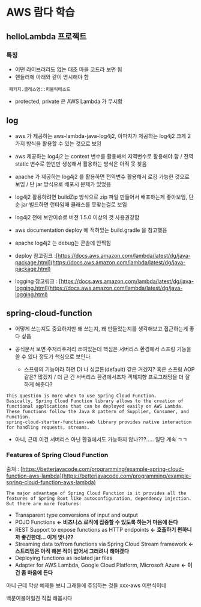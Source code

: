 # AWS 람다 학습 


## helloLambda 프로젝트
### 특징
- 어떤 라이브러리도 없는 태초 마을 코드라 보면 됨
- 핸들러에 아래와 같이 명시해야 함
```text
 패키지.클래스명::퍼블릭메소드
```

- protected, private 은 AWS Lambda 가 무시함



## log
 
- aws 가 제공하는 aws-lambda-java-log4j2, 아파치가 제공하는 log4j2 크게 2가지 방식을 활용할 수 있는 것으로 보임
- aws 제공하는 log4j2 는 context 변수를 활용해서 지역변수로 활용해야 함 / 전역 static 변수로 한번만 생성해서 활용하는 방식은 아직 못 찾음
- apache 가 제공하는 log4j2 를 활용하면 전역변수 활용해서 로깅 가능한 것으로 보임 / 단 jar 방식으로 배포시 문제가 있었음
- log4j2 활용하려면 buildZip 방식으로 zip 파일 만들어서 배포하는게 좋아보임, 단순 jar 빌드하면 런타임때 클래스를 못찾는걸로 보임
- log4j2 전에 보안이슈로 버전 1.5.0 이상의 것 사용권장함
- aws documentation deploy 에 적혀있는 build.gradle 을 참고했음

- apache log4j2 는 debug는 콘솔에 안찍힘

- deploy 참고링크 :[https://docs.aws.amazon.com/lambda/latest/dg/java-package.html](https://docs.aws.amazon.com/lambda/latest/dg/java-package.html)
- logging 참고링크 : [https://docs.aws.amazon.com/lambda/latest/dg/java-logging.html](https://docs.aws.amazon.com/lambda/latest/dg/java-logging.html)


## spring-cloud-function

- 어떻게 쓰는지도 중요하지만 왜 쓰는지, 왜 만들었는지를 생각해보고 접근하는게 좋다 싶음

- 공식문서 보면 주저리주저리 쓰여있는데 핵심은 서버리스 환경에서 스프링 기능을 쓸 수 있다 정도가 핵심으로 보인다.
  - 스프링의 기능이라 하면 DI 나 싱글톤(default) 같은 거겠지? 혹은 스프링 AOP 같은? 많겠지 / 더 큰 건 서버리스 환경에서조차 객체지향 프로그래밍을 더 잘 하게 해준다?

```text
This question is more when to use Spring Cloud Function. 
Basically, Spring Cloud Function library allows to the creation of functional applications that can be deployed easily on AWS Lambda. 
These functions follow the Java 8 pattern of Supplier, Consumer, and Function.
spring-cloud-starter-function-web library provides native interaction for handling requests, streams.
```

- 아니, 근데 이건 서버리스 아닌 환경에서도 가능하지 않나???..... 일단 계속 ㄱㄱ


### Features of Spring Cloud Function
출처 : [https://betterjavacode.com/programming/example-spring-cloud-function-aws-lambda](https://betterjavacode.com/programming/example-spring-cloud-function-aws-lambda)
```text
The major advantage of Spring Cloud Function is it provides all the features of Spring Boot like autoconfiguration, dependency injection. 
But there are more features:
```

- Transparent type conversions of input and output
- POJO Functions **<- 비즈니스 로직에 집중할 수 있도록 하는거 마음에 든다**
- REST Support to expose functions as HTTP endpoints **<- 호출하기 편하니까 좋긴한데... 이게 맞나??**
- Streaming data to/from functions via Spring Cloud Stream framework **<-스트리밍은 아직 해본 적이 없어서 그러려니 해야겠다**
- Deploying functions as isolated jar files
- Adapter for AWS Lambda, Google Cloud Platform, Microsoft Azure **<- 이건 좀 마음에 든다**

아니 근데 막상 예제들 보니 그래들에 주입하는 것들 xxx-aws 이런식이네

백문여불여일견 직접 해봅시다

